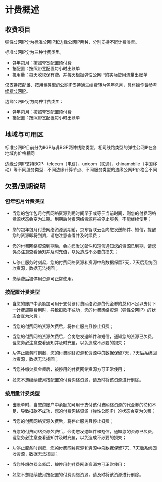 # 计费概述
## 收费项目

弹性公网IP分为标准公网IP和边缘公网IP两种，分别支持不同计费类型。

标准公网IP分为三种计费类型。

- 包年包月：按照带宽配置预付费
- 按配置：按照带宽配置每小时出账单
- 按用量：每天收取保有费，并每天根据弹性公网IP的实际使用流量出账单
    
 仅支持按配置、按用量类型的公网IP支持通过续费转为包年包月，具体操作请参考[续费公网IP](O../peration-Guide/Elastic-IP-Management/Renew-Elastic-IP.md)。


边缘公网IP分为两种计费类型：

- 包年包月：按照带宽配置预付费
- 按配置：按照带宽配置每小时出账单

## 地域与可用区

标准公网IP目前分为BGP与非BGP两种线路类型，相同线路类型的弹性公网IP在各地域内价格相同

边缘公网IP支持BGP、telecom（电信）、unicom（联通）、chinamobile（中国移动）等不同服务类型，不同边缘计算节点、不同服务类型的边缘公网IP价格会不同

## 欠费/到期说明

### 包年包月计费类型
- 当您的包年包月付费网络资源到期时间早于或等于当前时间，则您的付费网络资源状态会变为过期。到期后付费网络资源将被停止服务，不能继续使用；

- 您的包年包月付费网络资源到期前，京东智联云会向您发送邮件、短信，提醒您的资源即将到期，请您注意查看并及时续费；

- 您的付费网络资源到期后，会向您发送邮件和短信通知您的资源已到期，请您务必注意查看通知并及时充值，以免造成不必要的损失；

- 从停止服务时刻起，您的付费网络资源和资源中的数据保留7天，7天后系统回收资源，数据无法找回；

- 您续费后被停用资源可正常使用。

### 按配置计费类型
- 当您的账户中余额加可用于支付该付费网络资源的代金券的总和不足以支付下一计费周期费用时，导致扣款不成功，您的付费网络资源（弹性公网IP）的状态会变为欠费；

- 当您的付费网络资源欠费后，将停止服务且停止扣费；

- 当您的付费网络资源欠费后，会向您发送邮件和短信，通知您的资源已欠费，请您务必注意查看通知并及时充值，以免造成不必要的损失；

- 从停止服务时刻起，您的付费网络资源和资源中的数据保留7天，7天后系统回收资源，数据无法找回；

- 当您补缴欠费金额后，被停用的付费网络资源方可正常使用；

- 如您不想继续使用按配置的付费网络资源，请及时将该资源进行删除。

### 按用量计费类型
- 出账单时，当您的账户中余额加可用于支付该付费网络资源的代金券的总和不足，导致扣款不成功，您的付费网络资源（弹性公网IP）的状态会变为欠费；

- 当您的付费网络资源欠费后，将停止服务且停止扣费；

- 当您的付费网络资源欠费后，会向您发送邮件和短信，通知您的资源已欠费，请您务必注意查看通知并及时充值，以免造成不必要的损失；

- 从停止服务时刻起，您的付费网络资源和资源中的数据保留7天，7天后系统回收资源，数据无法找回；

- 当您补缴欠费金额后，被停用的付费网络资源方可正常使用；

- 如您不想继续使用按配置的付费网络资源，请及时将该资源进行删除。
